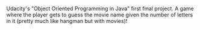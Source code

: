 Udacity's "Object Oriented Programming in Java" first final project.
A game where the player gets to guess the movie name given the number of letters in it (pretty much like hangman but with movies)!
